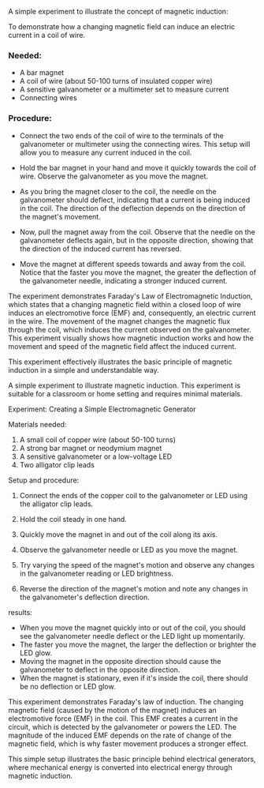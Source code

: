 
A simple experiment to illustrate the concept of magnetic induction:

To demonstrate how a changing magnetic field can induce an electric current in a coil of wire.

### Needed:

- A bar magnet
- A coil of wire (about 50-100 turns of insulated copper wire)
- A sensitive galvanometer or a multimeter set to measure current
- Connecting wires

### Procedure:

   - Connect the two ends of the coil of wire to the terminals of the galvanometer or multimeter using the connecting wires. This setup will allow you to measure any current induced in the coil.

   - Hold the bar magnet in your hand and move it quickly towards the coil of wire. Observe the galvanometer as you move the magnet.

   - As you bring the magnet closer to the coil, the needle on the galvanometer should deflect, indicating that a current is being induced in the coil. The direction of the deflection depends on the direction of the magnet's movement.

   - Now, pull the magnet away from the coil. Observe that the needle on the galvanometer deflects again, but in the opposite direction, showing that the direction of the induced current has reversed.

   - Move the magnet at different speeds towards and away from the coil. Notice that the faster you move the magnet, the greater the deflection of the galvanometer needle, indicating a stronger induced current.

The experiment demonstrates Faraday's Law of Electromagnetic Induction, which states that a changing magnetic field within a closed loop of wire induces an electromotive force (EMF) and, consequently, an electric current in the wire. The movement of the magnet changes the magnetic flux through the coil, which induces the current observed on the galvanometer. This experiment visually shows how magnetic induction works and how the movement and speed of the magnetic field affect the induced current.

This experiment effectively illustrates the basic principle of magnetic induction in a simple and understandable way.

A simple experiment to illustrate magnetic induction. This experiment is suitable for a classroom or home setting and requires minimal materials.

Experiment: Creating a Simple Electromagnetic Generator

Materials needed:

1. A small coil of copper wire (about 50-100 turns)
2. A strong bar magnet or neodymium magnet
3. A sensitive galvanometer or a low-voltage LED
4. Two alligator clip leads

Setup and procedure:

1. Connect the ends of the copper coil to the galvanometer or LED using the alligator clip leads.

2. Hold the coil steady in one hand.

3. Quickly move the magnet in and out of the coil along its axis.

4. Observe the galvanometer needle or LED as you move the magnet.

5. Try varying the speed of the magnet's motion and observe any changes in the galvanometer reading or LED brightness.

6. Reverse the direction of the magnet's motion and note any changes in the galvanometer's deflection direction.

results:

- When you move the magnet quickly into or out of the coil, you should see the galvanometer needle deflect or the LED light up momentarily.
- The faster you move the magnet, the larger the deflection or brighter the LED glow.
- Moving the magnet in the opposite direction should cause the galvanometer to deflect in the opposite direction.
- When the magnet is stationary, even if it's inside the coil, there should be no deflection or LED glow.

This experiment demonstrates Faraday's law of induction. The changing magnetic field (caused by the motion of the magnet) induces an electromotive force (EMF) in the coil. This EMF creates a current in the circuit, which is detected by the galvanometer or powers the LED. The magnitude of the induced EMF depends on the rate of change of the magnetic field, which is why faster movement produces a stronger effect.

This simple setup illustrates the basic principle behind electrical generators, where mechanical energy is converted into electrical energy through magnetic induction.
